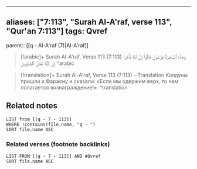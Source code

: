 
---
aliases: ["7:113", "Surah Al-A'raf, verse 113", "Qur'an 7:113"]
tags: Qvref
---

parent:: [[q - Al-A'raf (7)|Al-A'raf]]

> [!arabic]+ Surah Al-A'raf, Verse 113 (7:113)
> <span class="quran-arabic">وَجَآءَ ٱلسَّحَرَةُ فِرْعَوْنَ قَالُوٓا۟ إِنَّ لَنَا لَأَجْرًا إِن كُنَّا نَحْنُ ٱلْغَـٰلِبِينَ</span>
^arabic

> [!translation]+ Surah Al-A'raf, Verse 113 (7:113) - Translation
> Колдуны пришли к Фараону и сказали: «Если мы одержим верх, то нам полагается вознаграждение!».
^translation



## Related notes
```dataview
LIST from [[q - 7 - 113]]
WHERE !contains(file.name, "q - ")
SORT file.name ASC
```

### Related verses (footnote backlinks)
```dataview
LIST FROM [[q - 7 - 113]] AND #Qvref
SORT file.name ASC
```

